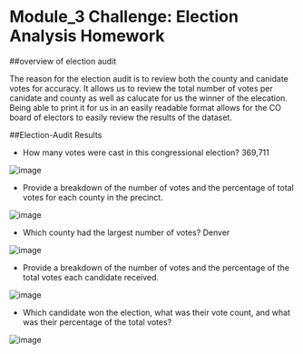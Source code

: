 # Module_3 Challenge: Election Analysis Homework

##overview of election audit

  The reason for the election audit is to review both the county and canidate votes for accuracy. It allows us to review the total number of votes per canidate and county as well as calucate for us the winner of the elecation. Being able to print it for us in an easily readable format allows for the CO board of electors to easily review the results of the dataset. 
  
  ##Election-Audit Results
   - How many votes were cast in this congressional election? 369,711 

![image](https://user-images.githubusercontent.com/90172307/153821659-759399f9-1ec5-4818-b036-592a8435f2cf.png)


   - Provide a breakdown of the number of votes and the percentage of total votes for each county in the precinct.

![image](https://user-images.githubusercontent.com/90172307/153821715-c1adf709-7192-470a-bdb1-6553deafac1e.png)

   - Which county had the largest number of votes? Denver 

![image](https://user-images.githubusercontent.com/90172307/153821851-a1c4657a-2f43-417e-8620-f8673e85689d.png)

   - Provide a breakdown of the number of votes and the percentage of the total votes each candidate received.

![image](https://user-images.githubusercontent.com/90172307/153821893-718f8f10-2d13-4483-a85e-e2ac6ddf992f.png)

   - Which candidate won the election, what was their vote count, and what was their percentage of the total votes?

![image](https://user-images.githubusercontent.com/90172307/153821927-fcd56eca-a0e7-4adf-add0-a1be1f6bd31e.png)
